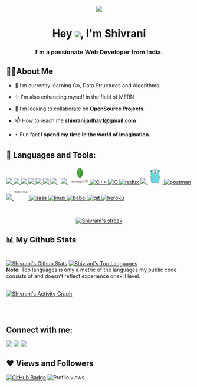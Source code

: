 <p align= "center"><a href="#"><img width="70%" height="auto" object-position="100%" src="https://lh3.googleusercontent.com/proxy/1Uoby5SND6NYStbSJG36zmaB7Tl38uAUnLG2E41jQuQ-ww6H3X0wRDxR4rpLmScQUzlMhE-uwneq7ES3np_kSiNEgZtaNQ" height="175px"/></a></p>

<h1 align="center">Hey <img src="https://raw.githubusercontent.com/MartinHeinz/MartinHeinz/master/wave.gif" width="30px">, I'm Shivrani</h1>
<h3 align="center">I'm a passionate Web Developer from India.</h3>


## 🙋‍♀️About Me

- 🌱 I’m currently learning Go, Data Structures and Algorithms.
- ✨ I'm also enhancing myself in the field of MERN
- 👯 I’m looking to collaborate on **OpenSource Projects**

- 📫 How to reach me **shivranijadhav1@gmail.com**

- ⚡ Fun fact **I spend my time in the world of imagination.**

## 🚀 Languages and Tools:

<p align="left"> 
    <a href="https://reactjs.org/" target="_blank"> <img src="https://img.icons8.com/color/48/000000/react-native.png"/> </a> 
    <a href="https://developer.mozilla.org/en-US/docs/Web/JavaScript" target="_blank"> <img src="https://img.icons8.com/color/48/000000/javascript.png"/> </a> 
    <a href="https://www.w3.org/html/" target="_blank"> <img src="https://img.icons8.com/color/48/000000/html-5.png"/> </a> 
    <a href="https://www.w3schools.com/css/" target="_blank"> <img src="https://img.icons8.com/color/48/000000/css3.png"/> </a> 
    <a href="https://getbootstrap.com" target="_blank"> <img src="https://img.icons8.com/color/48/000000/bootstrap.png"/> </a> 
    <a href="https://www.python.org" target="_blank"> <img src="https://img.icons8.com/color/48/000000/python.png"/> </a> 
    <a style="padding-right:8px;" href="https://nodejs.org" target="_blank"> <img src="https://img.icons8.com/color/48/000000/nodejs.png"/> </a> 
    <a style="padding-right:8px;" href="https://www.mysql.com/" target="_blank"> <img src="https://img.icons8.com/fluent/50/000000/mysql-logo.png"/> </a>
    <a href="https://www.mongodb.com/" target="_blank"> <img src="https://raw.githubusercontent.com/devicons/devicon/master/icons/mongodb/mongodb-original-wordmark.svg" alt="mongodb" width="48" height="48"/> </a> 
    <a href="https://www.cprogramming.com/" target="_blank"> <img src="https://isocpp.org/assets/images/cpp_logo.png" alt="C++" width="40" height="40"/> </a>
    <a href="https://www.cprogramming.com/" target="_blank"> <img src="https://img.icons8.com/color/48/000000/c-programming.png" alt="C" width="40" height="40"/> </a>
    <a href="https://redux.js.org/" target="_blank"> <img src="https://img.icons8.com/color/48/000000/redux.png" alt="redux" width="40" height="40"/> </a>
    <a href="https://firebase.google.com/" target="_blank"> <img src="https://img.icons8.com/color/48/000000/firebase.png"/> </a> 
    <a href="https://golang.org" target="_blank" rel="noreferrer"> <img src="https://raw.githubusercontent.com/devicons/devicon/master/icons/go/go-original.svg" alt="go" width="40" height="40"/> </a>
    <a href="https://postman.com" target="_blank"> <img src="https://www.vectorlogo.zone/logos/getpostman/getpostman-icon.svg" alt="postman" width="45" height="45"/> </a>   
    <a href="https://git-scm.com/" target="_blank"> <img src="https://img.icons8.com/color/48/000000/git.png"/> </a> 
    <a href="https://expressjs.com" target="_blank"> <img src="https://raw.githubusercontent.com/devicons/devicon/master/icons/express/express-original-wordmark.svg" alt="express" width="40" height="40"/> </a>
    <a href="https://sass-lang.com/" target="_blank"> <img src="https://img.icons8.com/color/144/000000/sass.png" alt="sass" width="40" height="40"/> </a>
    <a href="https://www.linux.org/" target="_blank"> <img src="https://img.icons8.com/color/48/000000/linux--v1.png" alt="linux" width="40" height="40"/> </a>
    <a href="https://babeljs.io/" target="_blank" rel="noreferrer"> <img src="https://www.vectorlogo.zone/logos/babeljs/babeljs-icon.svg" alt="babel" width="40" height="40"/> </a>
    <a href="https://git-scm.com/" target="_blank" rel="noreferrer"> <img src="https://www.vectorlogo.zone/logos/git-scm/git-scm-icon.svg" alt="git" width="40" height="40"/> </a> 
    <a href="https://heroku.com" target="_blank" rel="noreferrer"> <img src="https://www.vectorlogo.zone/logos/heroku/heroku-icon.svg" alt="heroku" width="40" height="40"> </a>
</p>

<br/>

<p align="center">
    <a href="https://github.com/ShivraniAJ/github-readme-streak-stats">
        <img title="🔥 Get streak stats for your profile at git.io/streak-stats" alt="Shivrani's streak" src="https://github-readme-streak-stats.herokuapp.com/?user=ShivraniAJ&theme=black-ice&hide_border=true&stroke=0000&background=060A0CD0"/>
    </a>
</p>

## 📊 My Github Stats

  <br/>
    <a href="https://github.com/ShivraniAJ/github-readme-stats"><img alt="Shivrani's Github Stats" src="https://github-readme-stats.vercel.app/api?username=ShivraniAJ&show_icons=true&count_private=true&theme=react&hide_border=true&bg_color=0D1117" /></a>
  <a href="https://github.com/ShivraniAJ/github-readme-stats"><img alt="Shivrani's Top Languages" src="https://github-readme-stats.vercel.app/api/top-langs/?username=ShivraniAJ&langs_count=8&count_private=true&layout=compact&theme=react&hide_border=true&bg_color=0D1117" /></a>
  <br/>
  <b>Note:</b> Top languages is only a metric of the languages my public code consists of and doesn't reflect experience or skill level.


<br/>
<br/>

<a href="https://github.com/ShivraniAJ/github-readme-activity-graph"><img alt="Shivrani's Activity Graph" src="https://activity-graph.herokuapp.com/graph?username=ShivraniAJ&bg_color=0D1117&color=5BCDEC&line=5BCDEC&point=FFFFFF&hide_border=true" /></a>

<br/>
<br/>

## Connect with me:
<p align="left">

<a href = "https://www.linkedin.com/in/shivrani-jadhav-077448206"><img src="https://img.icons8.com/fluent/48/000000/linkedin.png"/></a>
<a href = "https://twitter.com/AppasoShivrani"><img src="https://img.icons8.com/fluent/48/000000/twitter.png"/></a>
<a href = "https://www.instagram.com/shivranijadhav108/"><img src="https://img.icons8.com/fluent/48/000000/instagram-new.png"/></a>


</p>

## ❤ Views and Followers
<a href="https://github.com/ShivraniAJ?tab=followers"><img src="https://img.shields.io/github/followers/ShivraniAJ?label=Followers&style=social" alt="GitHub Badge"></a>        ![Profile views](https://gpvc.arturio.dev/ShivraniAJ)  

<!-- https://c.neh.tw/thumb/f/720/comvecteezy227880.jpg -->
<!-- https://encrypted-tbn0.gstatic.com/images?q=tbn:ANd9GcQTbkm47N_Ac1ncOZ3OpL2DTHQ1XtIsMvA2WQ&usqp=CAU -->
